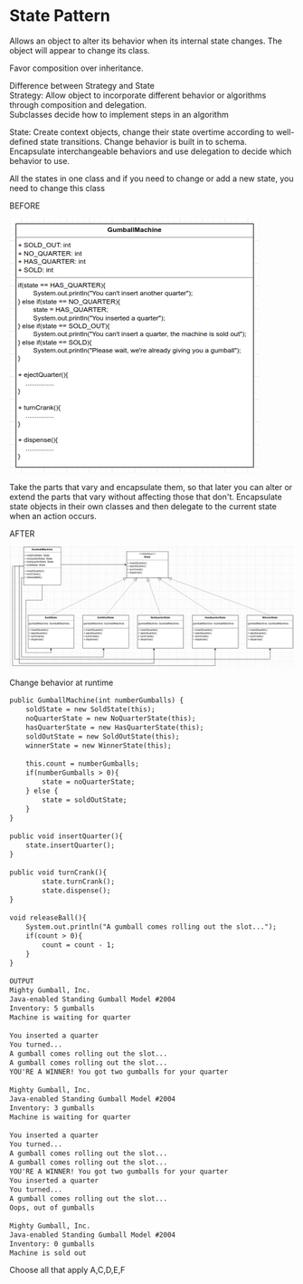 # State Pattern
Allows an object to alter its behavior when its internal state changes. The object will appear to change its class.

Favor composition over inheritance.

Difference between Strategy and State  
Strategy: Allow object to incorporate different behavior or algorithms through composition and delegation.   
Subclasses decide how to implement steps in an algorithm

State: Create context objects, change their state overtime according to well-defined state transitions. Change behavior is built in to schema.  
Encapsulate interchangeable behaviors and use delegation to decide which behavior to use.

All the states in one class and if you need to change or add a new state, you need to change this class

BEFORE

![img.png](src/images/img.png)

Take the parts that vary and encapsulate them, so that later you can alter or extend the parts that vary without affecting those that don't.
Encapsulate state objects in their own classes and then delegate to the current state when an action occurs.

AFTER

![img_1.png](src/images/img_1.png)

Change behavior at runtime

```
public GumballMachine(int numberGumballs) {
    soldState = new SoldState(this);
    noQuarterState = new NoQuarterState(this);
    hasQuarterState = new HasQuarterState(this);
    soldOutState = new SoldOutState(this);
    winnerState = new WinnerState(this);

    this.count = numberGumballs;
    if(numberGumballs > 0){
        state = noQuarterState;
    } else {
        state = soldOutState;
    }
}

public void insertQuarter(){
    state.insertQuarter();
}

public void turnCrank(){
        state.turnCrank();
        state.dispense();
}

void releaseBall(){
    System.out.println("A gumball comes rolling out the slot...");
    if(count > 0){
        count = count - 1;
    }
}

OUTPUT
Mighty Gumball, Inc.
Java-enabled Standing Gumball Model #2004
Inventory: 5 gumballs
Machine is waiting for quarter

You inserted a quarter
You turned...
A gumball comes rolling out the slot...
A gumball comes rolling out the slot...
YOU'RE A WINNER! You got two gumballs for your quarter

Mighty Gumball, Inc.
Java-enabled Standing Gumball Model #2004
Inventory: 3 gumballs
Machine is waiting for quarter

You inserted a quarter
You turned...
A gumball comes rolling out the slot...
A gumball comes rolling out the slot...
YOU'RE A WINNER! You got two gumballs for your quarter
You inserted a quarter
You turned...
A gumball comes rolling out the slot...
Oops, out of gumballs

Mighty Gumball, Inc.
Java-enabled Standing Gumball Model #2004
Inventory: 0 gumballs
Machine is sold out
```

Choose all that apply
A,C,D,E,F